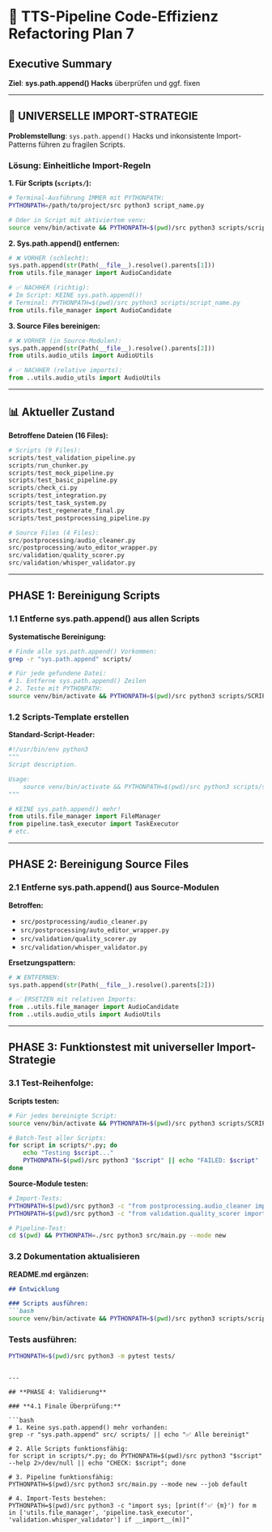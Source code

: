 # 🎯 **TTS-Pipeline Code-Effizienz Refactoring Plan 7**

## **Executive Summary**

**Ziel**: **sys.path.append() Hacks** überprüfen und ggf. fixen

---

## **🚀 UNIVERSELLE IMPORT-STRATEGIE**

**Problemstellung**: `sys.path.append()` Hacks und inkonsistente Import-Patterns führen zu fragilen Scripts.

### **Lösung: Einheitliche Import-Regeln**

**1. Für Scripts (`scripts/`):**
```bash
# Terminal-Ausführung IMMER mit PYTHONPATH:
PYTHONPATH=/path/to/project/src python3 script_name.py

# Oder in Script mit aktiviertem venv:
source venv/bin/activate && PYTHONPATH=$(pwd)/src python3 scripts/script_name.py
```

**2. Sys.path.append() entfernen:**
```python
# ❌ VORHER (schlecht):
sys.path.append(str(Path(__file__).resolve().parents[1]))
from utils.file_manager import AudioCandidate

# ✅ NACHHER (richtig):
# Im Script: KEINE sys.path.append()!
# Terminal: PYTHONPATH=$(pwd)/src python3 scripts/script_name.py
from utils.file_manager import AudioCandidate
```

**3. Source Files bereinigen:**
```python
# ❌ VORHER (in Source-Modulen):
sys.path.append(str(Path(__file__).resolve().parents[2]))
from utils.audio_utils import AudioUtils

# ✅ NACHHER (relative imports):
from ..utils.audio_utils import AudioUtils
```

---

## **📊 Aktueller Zustand**

**Betroffene Dateien (16 Files):**
```python
# Scripts (9 Files):
scripts/test_validation_pipeline.py
scripts/run_chunker.py  
scripts/test_mock_pipeline.py
scripts/test_basic_pipeline.py
scripts/check_ci.py
scripts/test_integration.py
scripts/test_task_system.py
scripts/test_regenerate_final.py
scripts/test_postprocessing_pipeline.py

# Source Files (4 Files):
src/postprocessing/audio_cleaner.py
src/postprocessing/auto_editor_wrapper.py
src/validation/quality_scorer.py
src/validation/whisper_validator.py
```

---

## **PHASE 1: Bereinigung Scripts**

### **1.1 Entferne sys.path.append() aus allen Scripts**

**Systematische Bereinigung:**
```bash
# Finde alle sys.path.append() Vorkommen:
grep -r "sys.path.append" scripts/

# Für jede gefundene Datei:
# 1. Entferne sys.path.append() Zeilen
# 2. Teste mit PYTHONPATH: 
source venv/bin/activate && PYTHONPATH=$(pwd)/src python3 scripts/SCRIPT_NAME.py
```

### **1.2 Scripts-Template erstellen**

**Standard-Script-Header:**
```python
#!/usr/bin/env python3
"""
Script description.

Usage:
    source venv/bin/activate && PYTHONPATH=$(pwd)/src python3 scripts/script_name.py
"""

# KEINE sys.path.append() mehr!
from utils.file_manager import FileManager
from pipeline.task_executor import TaskExecutor
# etc.
```

---

## **PHASE 2: Bereinigung Source Files**

### **2.1 Entferne sys.path.append() aus Source-Modulen**

**Betroffen:**
- `src/postprocessing/audio_cleaner.py`
- `src/postprocessing/auto_editor_wrapper.py` 
- `src/validation/quality_scorer.py`
- `src/validation/whisper_validator.py`

**Ersetzungspattern:**
```python
# ❌ ENTFERNEN:
sys.path.append(str(Path(__file__).resolve().parents[2]))

# ✅ ERSETZEN mit relativen Imports:
from ..utils.file_manager import AudioCandidate
from ..utils.audio_utils import AudioUtils
```

---

## **PHASE 3: Funktionstest mit universeller Import-Strategie**

### **3.1 Test-Reihenfolge:**

**Scripts testen:**
```bash
# Für jedes bereinigte Script:
source venv/bin/activate && PYTHONPATH=$(pwd)/src python3 scripts/SCRIPT_NAME.py

# Batch-Test aller Scripts:
for script in scripts/*.py; do
    echo "Testing $script..."
    PYTHONPATH=$(pwd)/src python3 "$script" || echo "FAILED: $script"
done
```

**Source-Module testen:**
```bash
# Import-Tests:
PYTHONPATH=$(pwd)/src python3 -c "from postprocessing.audio_cleaner import AudioCleaner"
PYTHONPATH=$(pwd)/src python3 -c "from validation.quality_scorer import QualityScorer"

# Pipeline-Test:
cd $(pwd) && PYTHONPATH=./src python3 src/main.py --mode new
```

### **3.2 Dokumentation aktualisieren**

**README.md ergänzen:**
```markdown
## Entwicklung

### Scripts ausführen:
```bash
source venv/bin/activate && PYTHONPATH=$(pwd)/src python3 scripts/script_name.py
```

### Tests ausführen:
```bash
PYTHONPATH=$(pwd)/src python3 -m pytest tests/
```
```

---

## **PHASE 4: Validierung**

### **4.1 Finale Überprüfung:**

```bash
# 1. Keine sys.path.append() mehr vorhanden:
grep -r "sys.path.append" src/ scripts/ || echo "✅ Alle bereinigt"

# 2. Alle Scripts funktionsfähig:
for script in scripts/*.py; do PYTHONPATH=$(pwd)/src python3 "$script" --help 2>/dev/null || echo "CHECK: $script"; done

# 3. Pipeline funktionsfähig:
PYTHONPATH=$(pwd)/src python3 src/main.py --mode new --job default

# 4. Import-Tests bestehen:
PYTHONPATH=$(pwd)/src python3 -c "import sys; [print(f'✅ {m}') for m in ['utils.file_manager', 'pipeline.task_executor', 'validation.whisper_validator'] if __import__(m)]"
```
